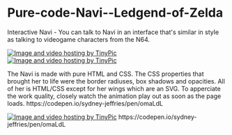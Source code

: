 # Pure-code-Navi--Ledgend-of-Zelda
Interactive Navi - You can talk to Navi in an interface that's similar in style as talking to videogame characters from the  N64.
<p>
 <a href="http://tinypic.com?ref=4jlsuu" target="_blank"><img src="http://i68.tinypic.com/4jlsuu.jpg" border="0" style="text-align: center;" alt="Image and video hosting by TinyPic"></a>
 <a href="http://tinypic.com?ref=2isa7pg" target="_blank"><img src="http://i67.tinypic.com/2isa7pg.png" border="0" alt="Image and video hosting by TinyPic"></a>
<p>

 <p> The Navi is made with pure HTML and CSS. The CSS properties that brought her to life were the border radiuses, box shadows and opacities. All of her is HTML/CSS except for her wings which are an SVG. To apperciate the work quality, closely watch the animation play out as soon as the page loads. https://codepen.io/sydney-jeffries/pen/omaLdL 
<p> <p>
<a href="http://tinypic.com?ref=4ibel4" target="_blank"><img src="http://i63.tinypic.com/4ibel4.png" border="0" alt="Image and video hosting by TinyPic"></a>
https://codepen.io/sydney-jeffries/pen/omaLdL


